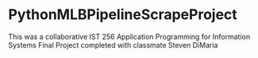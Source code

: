 # PythonMLBPipelineScrapeProject
This was a collaborative IST 256 Application Programming for Information Systems Final Project completed with classmate Steven DiMaria
